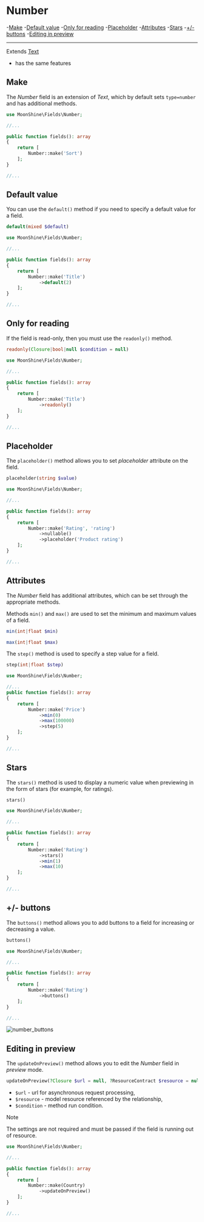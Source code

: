 # Number

-[Make](#make)
-[Default value](#default)
-[Only for reading](#readonly)
-[Placeholder](#placeholder)
-[Attributes](#attributes)
-[Stars](#stars)
-[+/-buttons](#buttons)
-[Editing in preview](#update-on-preview)

---

Extends [Text](https://moonshine-laravel.com/docs/resource/fields/fields-text)
* has the same features

<a name="make"></a>
## Make

The *Number* field is an extension of *Text*, which by default sets `type=number` and has additional methods.

```php
use MoonShine\Fields\Number;

//...

public function fields(): array
{
    return [
        Number::make('Sort')
    ];
}

//...
```

<a name="default"></a>
## Default value

You can use the `default()` method if you need to specify a default value for a field.

```php
default(mixed $default)
```

```php
use MoonShine\Fields\Number;

//...

public function fields(): array
{
    return [
        Number::make('Title')
            ->default(2)
    ];
}

//...
```

<a name="readonly"></a>
## Only for reading

If the field is read-only, then you must use the `readonly()` method.

```php
readonly(Closure|bool|null $condition = null)
```

```php
use MoonShine\Fields\Number;

//...

public function fields(): array
{
    return [
        Number::make('Title')
            ->readonly()
    ];
}

//...
```

<a name="placeholder"></a>
## Placeholder

The `placeholder()` method allows you to set *placeholder* attribute on the field.

```php
placeholder(string $value)
```

```php
use MoonShine\Fields\Number;

//...

public function fields(): array
{
    return [
        Number::make('Rating', 'rating')
            ->nullable()
            ->placeholder('Product rating')
    ];
}

//...
```

<a name="attributes"></a>
## Attributes

The *Number* field has additional attributes, which can be set through the appropriate methods.

Methods `min()` and `max()` are used to set the minimum and maximum values of a field.

```php
min(int|float $min)
```

```php
max(int|float $max)
```

The `step()` method is used to specify a step value for a field.

```php
step(int|float $step)
```
```php
use MoonShine\Fields\Number;

//...
public function fields(): array
{
    return [
        Number::make('Price')
            ->min(0)
            ->max(100000)
            ->step(5)
    ];
}

//...
```

<a name="stars"></a>
## Stars

The `stars()` method is used to display a numeric value when previewing in the form of stars (for example, for ratings).

```php
stars()
```
```php
use MoonShine\Fields\Number;

//...

public function fields(): array
{
    return [
        Number::make('Rating')
            ->stars()
            ->min(1)
            ->max(10)
    ];
}

//...
```

<a name="buttons"></a>
## +/- buttons

The `buttons()` method allows you to add buttons to a field for increasing or decreasing a value.

```php
buttons()
```

```php
use MoonShine\Fields\Number;

//...

public function fields(): array
{
    return [
        Number::make('Rating')
            ->buttons()
    ];
}

//...
```
![number_buttons](https://moonshine-laravel.com/screenshots/number_buttons.png)

<a name="update-on-preview"></a>
## Editing in preview

The `updateOnPreview()` method allows you to edit the *Number* field in *preview* mode.

```php
updateOnPreview(?Closure $url = null, ?ResourceContract $resource = null, mixed $condition = null)
```

- `$url` - url for asynchronous request processing,
- `$resource` - model resource referenced by the relationship,
- `$condition` - method run condition.

> [!NOTE]
> The settings are not required and must be passed if the field is running out of resource.

```php
use MoonShine\Fields\Number;

//...

public function fields(): array
{
    return [
        Number::make(Country)
            ->updateOnPreview()
    ];
}

//...
```
